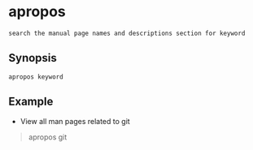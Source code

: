 # apropos

    search the manual page names and descriptions section for keyword

## Synopsis

`apropos keyword`

## Example

* View all man pages related to git

> apropos git

